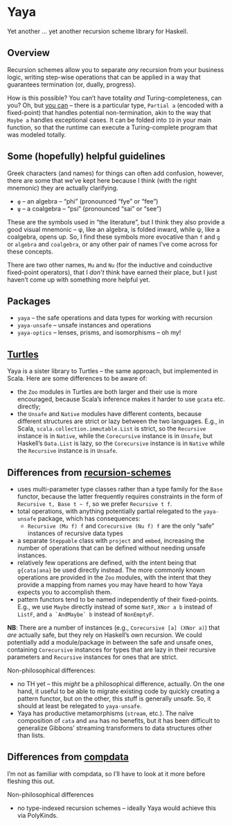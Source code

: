 # Yaya

Yet another … yet another recursion scheme library for Haskell.

## Overview

Recursion schemes allow you to separate _any_ recursion from your business logic, writing step-wise operations that can be applied in a way that guarantees termination (or, dually, progress).

How is this possible? You can’t have totality _and_ Turing-completeness, can you? Oh, but [you can](https://pdfs.semanticscholar.org/e291/5b546b9039a8cf8f28e0b814f6502630239f.pdf) – there is a particular type, `Partial a` (encoded with a fixed-point) that handles potential non-termination, akin to the way that `Maybe a` handles exceptional cases. It can be folded into `IO` in your main function, so that the runtime can execute a Turing-complete program that was modeled totally.

## Some (hopefully) helpful guidelines

Greek characters (and names) for things can often add confusion, however, there are some that we’ve kept here because I think (with the right mnemonic) they are actually clarifying.

- `φ` – an algebra – “phi” (pronounced “fye” or “fee”)
- `ψ` – a coalgebra – “psi” (pronounced “sai” or “see”)

These are the symbols used in “the literature”, but I think they also provide a good visual mnemonic – φ, like an algebra, is folded inward, while ψ, like a coalgebra, opens up. So, I find these symbols more evocative than `f` and `g` or `algebra` and `coalgebra`, or any other pair of names I’ve come across for these concepts.

There are two other names, `Mu` and `Nu` (for the inductive and coinductive fixed-point operators), that I _don’t_ think have earned their place, but I just haven’t come up with something more helpful yet.

## Packages

* `yaya` – the safe operations and data types for working with recursion
* `yaya-unsafe` – unsafe instances and operations
* `yaya-optics` – lenses, prisms, and isomorphisms – oh my!

## [Turtles](https://github.com/sellout/turtles)

Yaya is a sister library to Turtles – the same approach, but implemented in Scala. Here are some differences to be aware of:

* the `Zoo` modules in Turtles are both larger and their use is more encouraged, because Scala’s inference makes it harder to use `gcata` etc. directly;
* the `Unsafe` and `Native` modules have different contents, because different structures are strict or lazy between the two languages. E.g., in Scala, `scala.collection.immutable.List` is strict, so the `Recursive` instance is in `Native`, while the `Corecursive` instance is in `Unsafe`, but Haskell’s `Data.List` is lazy, so the `Corecursive` instance is in `Native` while the `Recursive` instance is in `Unsafe`.

## Differences from [recursion-schemes](https://github.com/ekmett/recursion-schemes)

* uses multi-parameter type classes rather than a type family for the `Base` functor, because the latter frequently requires constraints in the form of `Recursive t, Base t ~ f`, so we prefer `Recursive t f`.
* total operations, with anything potentially partial relegated to the `yaya-unsafe` package, which has consequences:
  * `Recursive (Mu f) f` and `Corecursive (Nu f) f` are the only “safe” instances of recursive data types
* a separate `Steppable` class with `project` and `embed`, increasing the number of operations that can be defined without needing unsafe instances.
* relatively few operations are defined, with the intent being that `g{cata|ana}` be used directly instead. The more commonly known operations are provided in the `Zoo` modules, with the intent that they provide a mapping from names you may have heard to how Yaya expects you to accomplish them.
* pattern functors tend to be named independently of their fixed-points. E.g., we use `Maybe` directly instead of some `NatF`, `XNor a b` instead of `ListF`, and ``a `AndMaybe` b`` instead of `NonEmptyF`.

**NB**: There are a number of instances (e.g., `Corecursive [a] (XNor a)`) that _are_ actually safe, but they rely on Haskell’s own recursion. We could potentially add a module/package in between the safe and unsafe ones, containing `Corecursive` instances for types that are lazy in their recursive parameters and `Recursive` instances for ones that are strict.

Non-philosophical differences:
* no TH yet – this _might_ be a philosophical difference, actually. On the one hand, it useful to be able to migrate existing code by quickly creating a pattern functor, but on the other, this stuff is generally unsafe. So, it should at least be relegated to `yaya-unsafe`.
* Yaya has productive metamorphisms (`stream`, etc.). The naïve composition of `cata` and `ana` has no benefits, but it has been difficult to generalize Gibbons’ streaming transformers to data structures other than lists.

## Differences from [compdata](https://github.com/pa-ba/compdata)

I’m not as familiar with compdata, so I’ll have to look at it more before fleshing this out.

Non-philosophical differences
* no type-indexed recursion schemes – ideally Yaya would achieve this via PolyKinds.
